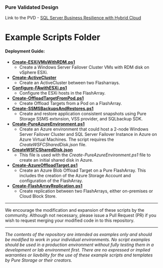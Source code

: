 ### Pure Validated Design

Link to the PVD - [SQL Server Business Resilience with Hybrid Cloud](https://www.purestorage.com/)
# Example Scripts Folder
#### Deployment Guide:
* [**Create-ESXiVMsWithRDM.ps1**](https://github.com/PureStorage-Connect/SQL-PVD/blob/main/scripts/Create-ESXiVMsWithRDM.ps1)
  * Create a Windows Server Failover Cluster VMs with RDM disk on vSphere ESXi.
* [**Create-ActiveCluster**](https://github.com/PureStorage-Connect/SQL-PVD/blob/main/scripts/Create-FAActiveCluster.ps1)
  * Create an ActiveCluster between two Flasharrays.
* [**Configure-FAwithESXi.ps1**](https://github.com/PureStorage-Connect/SQL-PVD/blob/main/scripts/Configure-FAwithESXi.ps1)
  * Configure the ESXi hosts in the FlashArray.
* [**Create-OffloadTargetFromPod.ps1**](https://github.com/PureStorage-Connect/SQL-PVD/blob/main/scripts/Create-OffloadTargetfromPod.ps1)
  * Create Offload Targets from a Pod on a FlashArray.
* [**Create-SSMSBackupsAndRestores.ps1**](https://github.com/PureStorage-Connect/SQL-PVD/blob/main/scripts/Create-SSMSBackupsAndRestores.ps1)
  * Create and restore application consistent snapshots using Pure Storage SSMS extsnsion, VSS provider, and SQLbackup SDK.
* [**Create-PureAzureEnvironment.ps1**](https://github.com/PureStorage-Connect/SQL-PVD/blob/main/scripts/Create-PureAzureEnvironment.ps1)
  * Create an Azure environment that could host a 2-node Windows Server Failover Cluster and SQL Server Failover Instance in Azure on Azure Virtual Machines. The script requires the _CreateWSFCSharedDisk.json_ file.
* [**CreateWSFCSharedDisk.json**](https://github.com/PureStorage-Connect/SQL-PVD/blob/main/scripts/NewWSFCSharedDisk.json)
  * This file is used with the _Create-PureAzureEnvironment.ps1_ file to create an initial shared disk in Azure.
* [**Create-AzureOffloadTarget.ps1**](https://github.com/PureStorage-Connect/SQL-PVD/blob/main/scripts/Create-AzureOffloadTarget.ps1)
  * Create an Azure Blob Offload Target on a Pure FlashArray. This includes the creation of the Azure Storage Account and configuration of the FlashArray.
* [**Create-FlashArrayReplication.ps1**](https://github.com/PureStorage-Connect/SQL-PVD/blob/main/scripts/Create-FlashArrayReplication.ps1)
  * Create replication between two FlashArrays, either on-premises or Cloud Block Store.

<!-- wp:separator -->
<hr class="wp-block-separator"/>
<!-- /wp:separator -->

We encourage the modification and expansion of these scripts by the community. Although not necessary, please issue a Pull Request (PR) if you wish to request merging your modified code in to this repository.

<!-- wp:separator -->
<hr class="wp-block-separator"/>
<!-- /wp:separator -->

_The contents of the repository are intended as examples only and should be modified to work in your individual environments. No script examples should be used in a production environment without fully testing them in a development or lab environment first. There are no expressed or implied warranties or liavbility for the use of these example scripts and templates by Pure Storage or their creators._
